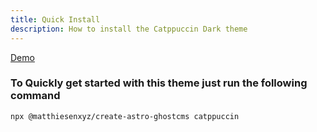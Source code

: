 ```yaml
---
title: Quick Install
description: How to install the Catppuccin Dark theme
---
```


[Demo](https://catppuccindark-demo.astro-ghostcms.xyz/)

### To Quickly get started with this theme just run the following command

```sh
npx @matthiesenxyz/create-astro-ghostcms catppuccin 
```